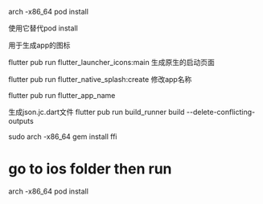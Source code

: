 
arch -x86_64 pod install

使用它替代pod install

用于生成app的图标

flutter pub run flutter_launcher_icons:main
生成原生的启动页面

flutter pub run flutter_native_splash:create
修改app名称

flutter pub run flutter_app_name

生成json.jc.dart文件
flutter pub run build_runner build --delete-conflicting-outputs

sudo arch -x86_64 gem install ffi
# go to ios folder then run
arch -x86_64 pod install
